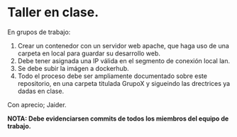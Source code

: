 # Taller en clase.

En grupos de trabajo:

1. Crear un contenedor con un servidor web apache, que haga uso de una carpeta en local  para guardar su desarrollo web. 
2. Debe tener asignada una IP válida en el segmento de conexión local lan.
3. Se debe  subir la imágen a dockerhub.
4. Todo el proceso debe ser ampliamente documentado sobre este repositorio, en una carpeta titulada GrupoX y sigueindo las drectrices ya dadas en clase.

Con aprecio; Jaider.


**NOTA: Debe evidenciarsen commits de todos los miembros del equipo de trabajo.**
